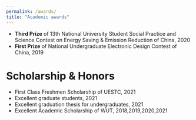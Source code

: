```yaml
---
permalink: /awards/
title: "Academic awards"
---
```


- **Third Prize** of 13th National University Student Social Practice and Science Contest on Energy Saving & Emission Reduction of China, 2020<a href="{{ post.link }}"><i class="http://www.jienengjianpai.org/Article.asp?ID=219" aria-hidden="true"></i></a>
- **First Prize** of National Undergraduate Electronic Design Contest of China, 2019

# Scholarship & Honors

- First Class Freshmen Scholarship of UESTC, 2021
- Excellent graduate students, 2021
- Excellent graduation thesis for undergraduates, 2021
- Excellent Academic Scholarship of WUT, 2018,2019,2020,2021